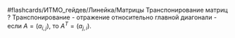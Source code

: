 #flashcards/ИТМО_гейдев/Линейка/Матрицы
Транспонирование матриц
?
Транспонирование - отражение относительно главной диагонали - если $A = (a_{i,j})$, то $A^T = (a_{j,i})$.

